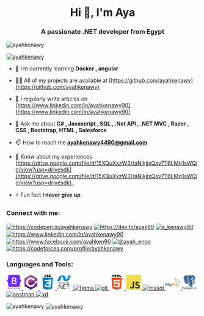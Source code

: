 <h1 align="center">Hi 👋, I'm Aya</h1>
<h3 align="center">A passionate .NET developer from Egypt</h3>

<p align="left"> <img src="https://komarev.com/ghpvc/?username=ayahkenawy&label=Profile%20views&color=0e75b6&style=flat" alt="ayahkenawy" /> </p>

<p align="left"> <a href="https://github.com/ryo-ma/github-profile-trophy"><img src="https://github-profile-trophy.vercel.app/?username=ayahkenawy" alt="ayahkenawy" /></a> </p>

- 🌱 I’m currently learning **Docker , angular**

- 👨‍💻 All of my projects are available at [https://github.com/ayahkenawy](https://github.com/ayahkenawy)

- 📝 I regularly write articles on [https://www.linkedin.com/in/ayahkenawy90](https://www.linkedin.com/in/ayahkenawy90)

- 💬 Ask me about **C# , Javascript , SQL , .Net API , .NET MVC , Razor , CSS , Bootstrap, HTML , Salesforce**

- 📫 How to reach me **ayahkenawy4490@gmail.com**

- 📄 Know about my experiences [[https://drive.google.com/file/d/15XQuXxzW3HaNlkjjxQsv7T6LMq1sWQig/view?usp=drivesdk](https://drive.google.com/file/d/15XQuXxzW3HaNlkjjxQsv7T6LMq1sWQig/view?usp=drivesdk)
](https://drive.google.com/file/d/1dBO0IYUXdFQh34iP3aUH4qexQFvO3D6V/view?usp=drive_link).
- ⚡ Fun fact **I never give up**

<h3 align="left">Connect with me:</h3>
<p align="left">
<a href="https://codepen.io/https://codepen.io/ayahkenawy" target="blank"><img align="center" src="https://raw.githubusercontent.com/rahuldkjain/github-profile-readme-generator/master/src/images/icons/Social/codepen.svg" alt="https://codepen.io/ayahkenawy" height="30" width="40" /></a>
<a href="https://dev.to/https://dev.to/ayak90" target="blank"><img align="center" src="https://raw.githubusercontent.com/rahuldkjain/github-profile-readme-generator/master/src/images/icons/Social/devto.svg" alt="https://dev.to/ayak90" height="30" width="40" /></a>
<a href="https://twitter.com/a_kenawy90" target="blank"><img align="center" src="https://raw.githubusercontent.com/rahuldkjain/github-profile-readme-generator/master/src/images/icons/Social/twitter.svg" alt="a_kenawy90" height="30" width="40" /></a>
<a href="https://linkedin.com/in/https://www.linkedin.com/in/ayahkenawy90" target="blank"><img align="center" src="https://raw.githubusercontent.com/rahuldkjain/github-profile-readme-generator/master/src/images/icons/Social/linked-in-alt.svg" alt="https://www.linkedin.com/in/ayahkenawy90" height="30" width="40" /></a>
<a href="https://fb.com/https://www.facebook.com/ayahken90" target="blank"><img align="center" src="https://raw.githubusercontent.com/rahuldkjain/github-profile-readme-generator/master/src/images/icons/Social/facebook.svg" alt="https://www.facebook.com/ayahken90" height="30" width="40" /></a>
<a href="https://instagram.com/@ayah_enoo" target="blank"><img align="center" src="https://raw.githubusercontent.com/rahuldkjain/github-profile-readme-generator/master/src/images/icons/Social/instagram.svg" alt="@ayah_enoo" height="30" width="40" /></a>
<a href="https://codeforces.com/profile/https://codeforces.com/profile/ayahkenawy" target="blank"><img align="center" src="https://raw.githubusercontent.com/rahuldkjain/github-profile-readme-generator/master/src/images/icons/Social/codeforces.svg" alt="https://codeforces.com/profile/ayahkenawy" height="30" width="40" /></a>
</p>

<h3 align="left">Languages and Tools:</h3>
<p align="left"> <a href="https://getbootstrap.com" target="_blank" rel="noreferrer"> <img src="https://raw.githubusercontent.com/devicons/devicon/master/icons/bootstrap/bootstrap-plain-wordmark.svg" alt="bootstrap" width="40" height="40"/> </a> <a href="https://www.w3schools.com/cs/" target="_blank" rel="noreferrer"> <img src="https://raw.githubusercontent.com/devicons/devicon/master/icons/csharp/csharp-original.svg" alt="csharp" width="40" height="40"/> </a> <a href="https://www.w3schools.com/css/" target="_blank" rel="noreferrer"> <img src="https://raw.githubusercontent.com/devicons/devicon/master/icons/css3/css3-original-wordmark.svg" alt="css3" width="40" height="40"/> </a> <a href="https://dotnet.microsoft.com/" target="_blank" rel="noreferrer"> <img src="https://raw.githubusercontent.com/devicons/devicon/master/icons/dot-net/dot-net-original-wordmark.svg" alt="dotnet" width="40" height="40"/> </a> <a href="https://www.figma.com/" target="_blank" rel="noreferrer"> <img src="https://www.vectorlogo.zone/logos/figma/figma-icon.svg" alt="figma" width="40" height="40"/> </a> <a href="https://git-scm.com/" target="_blank" rel="noreferrer"> <img src="https://www.vectorlogo.zone/logos/git-scm/git-scm-icon.svg" alt="git" width="40" height="40"/> </a> <a href="https://www.w3.org/html/" target="_blank" rel="noreferrer"> <img src="https://raw.githubusercontent.com/devicons/devicon/master/icons/html5/html5-original-wordmark.svg" alt="html5" width="40" height="40"/> </a> <a href="https://developer.mozilla.org/en-US/docs/Web/JavaScript" target="_blank" rel="noreferrer"> <img src="https://raw.githubusercontent.com/devicons/devicon/master/icons/javascript/javascript-original.svg" alt="javascript" width="40" height="40"/> </a> <a href="https://www.microsoft.com/en-us/sql-server" target="_blank" rel="noreferrer"> <img src="https://www.svgrepo.com/show/303229/microsoft-sql-server-logo.svg" alt="mssql" width="40" height="40"/> </a> <a href="https://www.mysql.com/" target="_blank" rel="noreferrer"> <img src="https://raw.githubusercontent.com/devicons/devicon/master/icons/mysql/mysql-original-wordmark.svg" alt="mysql" width="40" height="40"/> </a> <a href="https://www.postgresql.org" target="_blank" rel="noreferrer"> <img src="https://raw.githubusercontent.com/devicons/devicon/master/icons/postgresql/postgresql-original-wordmark.svg" alt="postgresql" width="40" height="40"/> </a> <a href="https://postman.com" target="_blank" rel="noreferrer"> <img src="https://www.vectorlogo.zone/logos/getpostman/getpostman-icon.svg" alt="postman" width="40" height="40"/> </a> <a href="https://www.adobe.com/products/xd.html" target="_blank" rel="noreferrer"> <img src="https://cdn.worldvectorlogo.com/logos/adobe-xd.svg" alt="xd" width="40" height="40"/> </a> </p>

<p><img align="left" src="https://github-readme-stats.vercel.app/api/top-langs?username=ayahkenawy&show_icons=true&locale=en&layout=compact" alt="ayahkenawy" /></p>

<p>&nbsp;<img align="center" src="https://github-readme-stats.vercel.app/api?username=ayahkenawy&show_icons=true&locale=en" alt="ayahkenawy" /></p>
